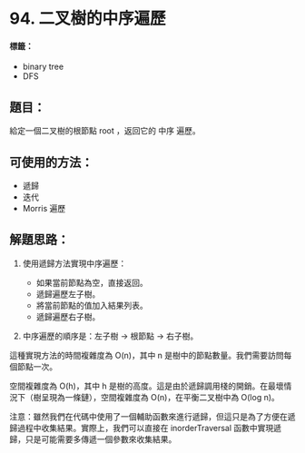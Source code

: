 # 94. 二叉樹的中序遍歷
#### 標籤：
- binary tree
- DFS

## 題目：
給定一個二叉樹的根節點 root ，返回它的 中序 遍歷。

## 可使用的方法：
- 遞歸
- 迭代
- Morris 遍歷

## 解題思路： 
1. 使用遞歸方法實現中序遍歷：
   - 如果當前節點為空，直接返回。
   - 遞歸遍歷左子樹。
   - 將當前節點的值加入結果列表。
   - 遞歸遍歷右子樹。

2. 中序遍歷的順序是：左子樹 -> 根節點 -> 右子樹。

這種實現方法的時間複雜度為 O(n)，其中 n 是樹中的節點數量。我們需要訪問每個節點一次。

空間複雜度為 O(h)，其中 h 是樹的高度。這是由於遞歸調用棧的開銷。在最壞情況下（樹呈現為一條鏈），空間複雜度為 O(n)，在平衡二叉樹中為 O(log n)。

注意：雖然我們在代碼中使用了一個輔助函數來進行遞歸，但這只是為了方便在遞歸過程中收集結果。實際上，我們可以直接在 inorderTraversal 函數中實現遞歸，只是可能需要多傳遞一個參數來收集結果。